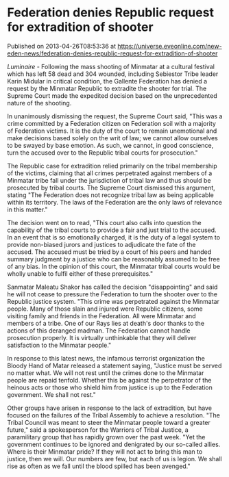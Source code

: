 # Federation denies Republic request for extradition of shooter
Published on 2013-04-26T08:53:36 at https://universe.eveonline.com/new-eden-news/federation-denies-republic-request-for-extradition-of-shooter

_Luminaire_ - Following the mass shooting of Minmatar at a cultural festival which has left 58 dead and 304 wounded, including Sebiestor Tribe leader Karin Midular in critical condition, the Gallente Federation has denied a request by the Minmatar Republic to extradite the shooter for trial. The Supreme Court made the expedited decision based on the unprecedented nature of the shooting.

In unanimously dismissing the request, the Supreme Court said, "This was a crime committed by a Federation citizen on Federation soil with a majority of Federation victims. It is the duty of the court to remain unemotional and make decisions based solely on the writ of law; we cannot allow ourselves to be swayed by base emotion. As such, we cannot, in good conscience, turn the accused over to the Republic tribal courts for prosecution."

The Republic case for extradition relied primarily on the tribal membership of the victims, claiming that all crimes perpetrated against members of a Minmatar tribe fall under the jurisdiction of tribal law and thus should be prosecuted by tribal courts. The Supreme Court dismissed this argument, stating "The Federation does not recognize tribal law as being applicable within its territory. The laws of the Federation are the only laws of relevance in this matter."

The decision went on to read, "This court also calls into question the capability of the tribal courts to provide a fair and just trial to the accused. In an event that is so emotionally charged, it is the duty of a legal system to provide non-biased jurors and justices to adjudicate the fate of the accused. The accused must be tried by a court of his peers and handed summary judgment by a justice who can be reasonably assumed to be free of any bias. In the opinion of this court, the Minmatar tribal courts would be wholly unable to fulfil either of these prerequisites."

Sanmatar Maleatu Shakor has called the decision "disappointing" and said he will not cease to pressure the Federation to turn the shooter over to the Republic justice system. "This crime was perpetrated against the Minmatar people. Many of those slain and injured were Republic citizens, some visiting family and friends in the Federation. All were Minmatar and members of a tribe. One of our Rays lies at death's door thanks to the actions of this deranged madman. The Federation cannot handle prosecution properly. It is virtually unthinkable that they will deliver satisfaction to the Minmatar people."

In response to this latest news, the infamous terrorist organization the Bloody Hand of Matar released a statement saying, "Justice must be served no matter what. We will not rest until the crimes done to the Minmatar people are repaid tenfold. Whether this be against the perpetrator of the heinous acts or those who shield him from justice is up to the Federation government. We shall not rest."

Other groups have arisen in response to the lack of extradition, but have focused on the failures of the Tribal Assembly to achieve a resolution. "The Tribal Council was meant to steer the Minmatar people toward a greater future," said a spokesperson for the Warriors of Tribal Justice, a paramilitary group that has rapidly grown over the past week. "Yet the government continues to be ignored and denigrated by our so-called allies. Where is their Minmatar pride? If they will not act to bring this man to justice, then we will. Our numbers are few, but each of us is legion. We shall rise as often as we fall until the blood spilled has been avenged."
